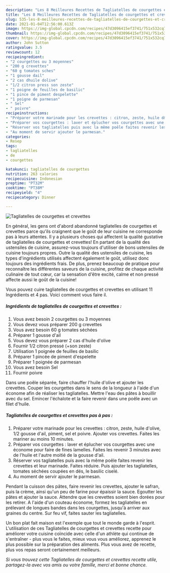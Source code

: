 ```yaml
---
description: "Les 8 Meilleures Recettes de Tagliatelles de courgettes et crevettes"
title: "Les 8 Meilleures Recettes de Tagliatelles de courgettes et crevettes"
slug: 535-les-8-meilleures-recettes-de-tagliatelles-de-courgettes-et-crevettes
date: 2021-01-04T12:56:00.613Z
image: https://img-global.cpcdn.com/recipes/47d3096415ef3741/751x532cq70/tagliatelles-de-courgettes-et-crevettes-photo-principale-de-la-recette.jpg
thumbnail: https://img-global.cpcdn.com/recipes/47d3096415ef3741/751x532cq70/tagliatelles-de-courgettes-et-crevettes-photo-principale-de-la-recette.jpg
cover: https://img-global.cpcdn.com/recipes/47d3096415ef3741/751x532cq70/tagliatelles-de-courgettes-et-crevettes-photo-principale-de-la-recette.jpg
author: John Sutton
ratingvalue: 3.5
reviewcount: 12
recipeingredient:
- "2 courgettes ou 3 moyennes"
- "200 g crevettes"
- "60 g tomates sches"
- "1 gousse dail"
- "2 cas dhuile dolive"
- "1/2 citron press son zeste"
- "1 poigne de feuilles de basilic"
- "1 pince de piment despelette"
- "1 poigne de parmesan"
- " Sel"
- " poivre"
recipeinstructions:
- "Préparer votre marinade pour les crevettes : citron, zeste, huile d&#39;olive, 1/2 gousse d&#39;ail, piment, sel et poivre. Ajouter vos crevettes. Faites les mariner au moins 10 minutes."
- "Préparer vos courgettes : laver et éplucher vos courgettes avec une économe pour faire de fines lamelles. Faites les revenir 3 minutes avec de l&#39;huile et l&#39;autre moitié de la gousse d&#39;ail."
- "Réserver vos tagliatelles puis avec la même poêle faites revenir les crevettes et leur marinade. Faites réduire. Puis ajouter les tagliatelles, tomates séchées coupées en dés, le basilic ciselé."
- "Au moment de servir ajouter le parmesan."
categories:
- Resep
tags:
- tagliatelles
- de
- courgettes

katakunci: tagliatelles de courgettes 
nutrition: 263 calories
recipecuisine: Indonesian
preptime: "PT32M"
cooktime: "PT38M"
recipeyield: "4"
recipecategory: Dinner

---
```



![Tagliatelles de courgettes et crevettes](https://img-global.cpcdn.com/recipes/47d3096415ef3741/751x532cq70/tagliatelles-de-courgettes-et-crevettes-photo-principale-de-la-recette.jpg)

En général, les gens ont d'abord abandonné tagliatelles de courgettes et crevettes parce qu'ils craignent que le goût de leur cuisine ne corresponde pas à leurs attentes. Il y a plusieurs choses qui affectent la qualité gustative de tagliatelles de courgettes et crevettes! En partant de la qualité des ustensiles de cuisine, assurez-vous toujours d'utiliser de bons ustensiles de cuisine toujours propres. Outre la qualité des ustensiles de cuisine, les types d'ingrédients utilisés affectent également le goût, utilisez donc toujours des ingrédients frais. De plus, prenez beaucoup de pratique pour reconnaître les différentes saveurs de la cuisine, profitez de chaque activité culinaire de tout cœur, car la sensation d'être excité, calme et non pressé affecte aussi le goût de la cuisine!

<!--inarticleads1-->

Vous pouvez cuire tagliatelles de courgettes et crevettes en utilisant 11 Ingrédients et 4 pas. Voici comment vous faire il.

##### Ingrédients de tagliatelles de courgettes et crevettes :

1. Vous avez besoin 2 courgettes ou 3 moyennes
1. Vous devez vous préparer 200 g crevettes
1. Vous avez besoin 60 g tomates séchées
1. Préparer 1 gousse d&#39;ail
1. Vous devez vous préparer 2 cas d&#39;huile d&#39;olive
1. Fournir 1/2 citron pressé (+son zeste)
1. Utilisation 1 poignée de feuilles de basilic
1. Préparer 1 pincée de piment d&#39;espelette
1. Préparer 1 poignée de parmesan
1. Vous avez besoin  Sel
1. Fournir  poivre


Dans une poêle séparée, faire chauffer l&#39;huile d&#39;olive et ajouter les crevettes. Couper les courgettes dans le sens de la longueur à l&#39;aide d&#39;un économe afin de réaliser les tagliatelles. Mettre l&#39;eau des pâtes à bouillir avec du sel. Emincer l&#39;échalote et la faire revenir dans une poêle avec un filet d&#39;huile. 

<!--inarticleads2-->

##### Tagliatelles de courgettes et crevettes pas à pas :

1. Préparer votre marinade pour les crevettes : citron, zeste, huile d&#39;olive, 1/2 gousse d&#39;ail, piment, sel et poivre. Ajouter vos crevettes. Faites les mariner au moins 10 minutes.
1. Préparer vos courgettes : laver et éplucher vos courgettes avec une économe pour faire de fines lamelles. Faites les revenir 3 minutes avec de l&#39;huile et l&#39;autre moitié de la gousse d&#39;ail.
1. Réserver vos tagliatelles puis avec la même poêle faites revenir les crevettes et leur marinade. Faites réduire. Puis ajouter les tagliatelles, tomates séchées coupées en dés, le basilic ciselé.
1. Au moment de servir ajouter le parmesan.


Pendant la cuisson des pâtes, faire revenir les crevettes, ajouter le safran, puis la crème, ainsi qu&#39;un peu de farine pour épaissir la sauce. Egoutter les pâtes et ajouter la sauce. Attendre que les crevettes soient bien dorées pour les retirer. A l&#39;aide d&#39;un couteau économe, formez les tagliatelles en prélevant de longues bandes dans les courgettes, jusqu&#39;à arriver aux graines du centre. Sur feu vif, faites sauter les tagliatelles. 

<!--inarticleads1-->

<p>
Un bon plat fait maison est l'exemple que tout le monde garde à l'esprit. L'utilisation de ces Tagliatelles de courgettes et crevettes recette pour améliorer votre cuisine coïncide avec celle d'un athlète qui continue de s'entraîner - plus vous le faites, mieux vous vous améliorez, apprenez le plus possible sur la préparation des aliments. Plus vous avez de recette, plus vos repas seront certainement meilleurs.
</p>

<p>
<i>Si vous trouvez cette Tagliatelles de courgettes et crevettes recette utile, partagez-la avec vos amis ou votre famille, merci et bonne chance.</i>
</p>
